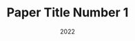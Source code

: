 ---
title: "Paper Title Number 1"
collection: publications
permalink: /publication/hivt
date: 2022
venue: 'CVPR 2022'
paperurl: 'https://openaccess.thecvf.com/content/CVPR2022/papers/Zhou_HiVT_Hierarchical_Vector_Transformer_for_Multi-Agent_Motion_Prediction_CVPR_2022_paper.pdf'
authors:
    - name: Zikang Zhou
    - name: Luyao Ye
    - name: Jianping Wang
    - name: Kui Wu
    - name: Kejie Lu
links:
    - name: Paper
      link: https://openaccess.thecvf.com/content/CVPR2022/papers/Zhou_HiVT_Hierarchical_Vector_Transformer_for_Multi-Agent_Motion_Prediction_CVPR_2022_paper.pdf
    - name: Github
      link: https://github.com/ZikangZhou/HiVT
---